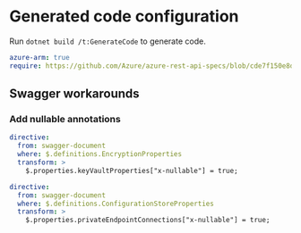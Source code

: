 # Generated code configuration

Run `dotnet build /t:GenerateCode` to generate code.

``` yaml
azure-arm: true
require: https://github.com/Azure/azure-rest-api-specs/blob/cde7f150e8d3bf3af2418cc347cae0fb2baed6a7/specification/appconfiguration/resource-manager/readme.md
```

## Swagger workarounds

### Add nullable annotations

``` yaml
directive:
  from: swagger-document
  where: $.definitions.EncryptionProperties
  transform: >
    $.properties.keyVaultProperties["x-nullable"] = true;
````


``` yaml
directive:
  from: swagger-document
  where: $.definitions.ConfigurationStoreProperties
  transform: >
    $.properties.privateEndpointConnections["x-nullable"] = true;
````
